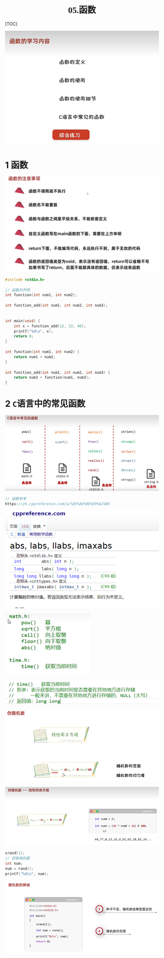 <h1 style="text-align: center; font-family: '仿宋';">05.函数</h1>

[TOC]



![Clip_2024-07-05_16-18-31](./assets/Clip_2024-07-05_16-18-31.png)

# 1 函数

![Clip_2024-07-05_16-27-16](./assets/Clip_2024-07-05_16-27-16.png)

```c
#include <stdio.h>

// 函数的声明
int function(int num1, int num2);

int function_add(int num1, int num2, int num3);


int main(void) {
    int x = function_add(12, 23, 40);
    printf("%d\n", x);
    return 0;
}

int function(int num1, int num2) {
    return num1 + num2;
}

int function_add(int num1, int num2, int num3) {
    return num3 + function(num1, num3);
}
```

# 2 `C`语言中的常见函数

![Clip_2024-07-05_16-32-44](./assets/Clip_2024-07-05_16-32-44.png)

```c
// 函数参考
https://zh.cppreference.com/w/%E9%A6%96%E9%A1%B5
```

![Clip_2024-07-05_16-35-46](./assets/Clip_2024-07-05_16-35-46.png)

![Clip_2024-07-05_16-36-18](./assets/Clip_2024-07-05_16-36-18.png)

![Clip_2024-07-05_16-44-57](./assets/Clip_2024-07-05_16-44-57.png)



![Clip_2024-07-05_16-53-27](./assets/Clip_2024-07-05_16-53-27.png)

![Clip_2024-07-05_16-54-11](./assets/Clip_2024-07-05_16-54-11.png)

```c
srand(1);
// 获取随机数
int num;
num = rand();
printf("%d\n", num);
```

![Clip_2024-07-05_16-57-17](./assets/Clip_2024-07-05_16-57-17.png)

































